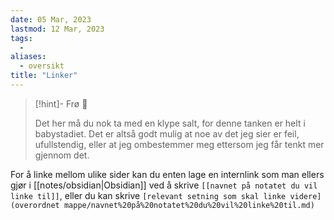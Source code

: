 ```yaml
---
date: 05 Mar, 2023
lastmod: 12 Mar, 2023
tags:
  - 
aliases:
  - oversikt
title: "Linker"
---
```

> [!hint]- Frø  🌱
>
> Det her må du nok ta med en klype salt, for denne tanken er helt i babystadiet. Det er altså godt mulig at noe av det jeg sier er feil, ufullstendig, eller at jeg ombestemmer meg ettersom jeg får tenkt mer gjennom det.

For å linke mellom ulike sider kan du enten lage en internlink som man ellers gjør i [[notes/obsidian|Obsidian]] ved å skrive `[[navnet på notatet du vil linke til]]`, eller du kan skrive `[relevant setning som skal linke videre](overordnet mappe/navnet%20på%20notatet%20du%20vil%20linke%20til.md)`